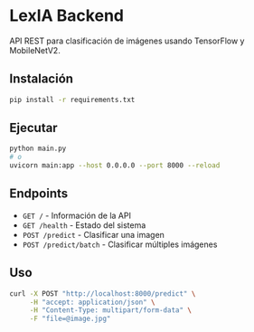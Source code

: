 # LexIA Backend

API REST para clasificación de imágenes usando TensorFlow y MobileNetV2.

## Instalación

```bash
pip install -r requirements.txt
```

## Ejecutar

```bash
python main.py
# o
uvicorn main:app --host 0.0.0.0 --port 8000 --reload
```

## Endpoints

- `GET /` - Información de la API
- `GET /health` - Estado del sistema
- `POST /predict` - Clasificar una imagen
- `POST /predict/batch` - Clasificar múltiples imágenes

## Uso

```bash
curl -X POST "http://localhost:8000/predict" \
     -H "accept: application/json" \
     -H "Content-Type: multipart/form-data" \
     -F "file=@image.jpg"
```